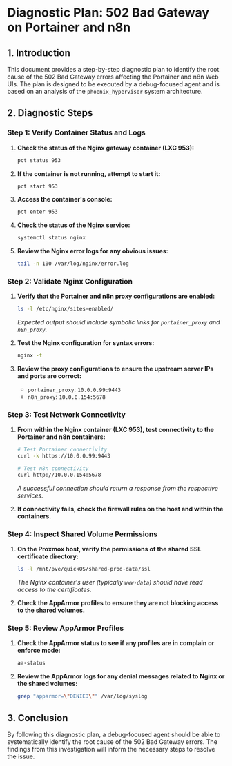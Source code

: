 # Diagnostic Plan: 502 Bad Gateway on Portainer and n8n

## 1. Introduction

This document provides a step-by-step diagnostic plan to identify the root cause of the 502 Bad Gateway errors affecting the Portainer and n8n Web UIs. The plan is designed to be executed by a debug-focused agent and is based on an analysis of the `phoenix_hypervisor` system architecture.

## 2. Diagnostic Steps

### Step 1: Verify Container Status and Logs

1.  **Check the status of the Nginx gateway container (LXC 953):**
    ```bash
    pct status 953
    ```

2.  **If the container is not running, attempt to start it:**
    ```bash
    pct start 953
    ```

3.  **Access the container's console:**
    ```bash
    pct enter 953
    ```

4.  **Check the status of the Nginx service:**
    ```bash
    systemctl status nginx
    ```

5.  **Review the Nginx error logs for any obvious issues:**
    ```bash
    tail -n 100 /var/log/nginx/error.log
    ```

### Step 2: Validate Nginx Configuration

1.  **Verify that the Portainer and n8n proxy configurations are enabled:**
    ```bash
    ls -l /etc/nginx/sites-enabled/
    ```
    *Expected output should include symbolic links for `portainer_proxy` and `n8n_proxy`.*

2.  **Test the Nginx configuration for syntax errors:**
    ```bash
    nginx -t
    ```

3.  **Review the proxy configurations to ensure the upstream server IPs and ports are correct:**
    *   `portainer_proxy`: `10.0.0.99:9443`
    *   `n8n_proxy`: `10.0.0.154:5678`

### Step 3: Test Network Connectivity

1.  **From within the Nginx container (LXC 953), test connectivity to the Portainer and n8n containers:**
    ```bash
    # Test Portainer connectivity
    curl -k https://10.0.0.99:9443

    # Test n8n connectivity
    curl http://10.0.0.154:5678
    ```
    *A successful connection should return a response from the respective services.*

2.  **If connectivity fails, check the firewall rules on the host and within the containers.**

### Step 4: Inspect Shared Volume Permissions

1.  **On the Proxmox host, verify the permissions of the shared SSL certificate directory:**
    ```bash
    ls -l /mnt/pve/quickOS/shared-prod-data/ssl
    ```
    *The Nginx container's user (typically `www-data`) should have read access to the certificates.*

2.  **Check the AppArmor profiles to ensure they are not blocking access to the shared volumes.**

### Step 5: Review AppArmor Profiles

1.  **Check the AppArmor status to see if any profiles are in complain or enforce mode:**
    ```bash
    aa-status
    ```

2.  **Review the AppArmor logs for any denial messages related to Nginx or the shared volumes:**
    ```bash
    grep "apparmor=\"DENIED\"" /var/log/syslog
    ```

## 3. Conclusion

By following this diagnostic plan, a debug-focused agent should be able to systematically identify the root cause of the 502 Bad Gateway errors. The findings from this investigation will inform the necessary steps to resolve the issue.